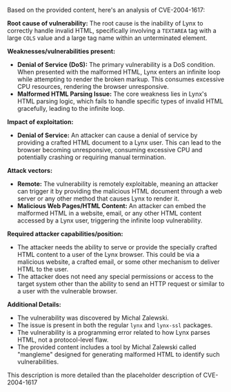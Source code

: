 Based on the provided content, here's an analysis of CVE-2004-1617:

**Root cause of vulnerability:**
The root cause is the inability of Lynx to correctly handle invalid HTML, specifically involving a `TEXTAREA` tag with a large `COLS` value and a large tag name within an unterminated element.

**Weaknesses/vulnerabilities present:**
- **Denial of Service (DoS):** The primary vulnerability is a DoS condition. When presented with the malformed HTML, Lynx enters an infinite loop while attempting to render the broken markup. This consumes excessive CPU resources, rendering the browser unresponsive.
- **Malformed HTML Parsing Issue:** The core weakness lies in Lynx's HTML parsing logic, which fails to handle specific types of invalid HTML gracefully, leading to the infinite loop.

**Impact of exploitation:**
- **Denial of Service:** An attacker can cause a denial of service by providing a crafted HTML document to a Lynx user. This can lead to the browser becoming unresponsive, consuming excessive CPU and potentially crashing or requiring manual termination.

**Attack vectors:**
- **Remote:** The vulnerability is remotely exploitable, meaning an attacker can trigger it by providing the malicious HTML document through a web server or any other method that causes Lynx to render it.
- **Malicious Web Pages/HTML Content:** An attacker can embed the malformed HTML in a website, email, or any other HTML content accessed by a Lynx user, triggering the infinite loop vulnerability.

**Required attacker capabilities/position:**
- The attacker needs the ability to serve or provide the specially crafted HTML content to a user of the Lynx browser. This could be via a malicious website, a crafted email, or some other mechanism to deliver HTML to the user.
- The attacker does not need any special permissions or access to the target system other than the ability to send an HTTP request or similar to a user with the vulnerable browser.

**Additional Details:**
- The vulnerability was discovered by Michal Zalewski.
- The issue is present in both the regular `lynx` and `lynx-ssl` packages.
- The vulnerability is a programming error related to how Lynx parses HTML, not a protocol-level flaw.
- The provided content includes a tool by Michal Zalewski called "mangleme" designed for generating malformed HTML to identify such vulnerabilities.

This description is more detailed than the placeholder description of CVE-2004-1617